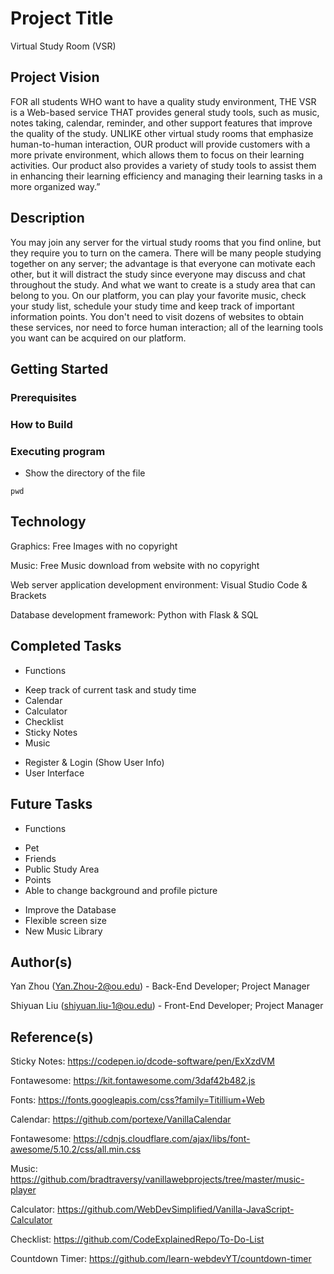 # Project Title

Virtual Study Room (VSR)

## Project Vision

FOR all students WHO want to have a quality study environment, THE VSR is a Web-based service THAT provides general study tools, such as music, notes taking, calendar, reminder, and other support features that improve the quality of the study. UNLIKE other virtual study rooms that emphasize human-to-human interaction, OUR product will provide customers with a more private environment, which allows them to focus on their learning activities. Our product also provides a variety of study tools to assist them in enhancing their learning efficiency and managing their learning tasks in a more organized way.”

## Description

You may join any server for the virtual study rooms that you find online, but they require you to turn on the camera. There will be many people studying together on any server; the advantage is that everyone can motivate each other, but it will distract the study since everyone may discuss and chat throughout the study. And what we want to create is a study area that can belong to you. On our platform, you can play your favorite music, check your study list, schedule your study time and keep track of important information points. You don't need to visit dozens of websites to obtain these services, nor need to force human interaction; all of the learning tools you want can be acquired on our platform.

## Getting Started

### Prerequisites





### How to Build





### Executing program

* Show the directory of the file
```
pwd
```

## Technology

Graphics: Free Images with no copyright 

Music: Free Music download from website with no copyright 

Web server application development environment: Visual Studio Code & Brackets 

Database development framework: Python with Flask & SQL 

## Completed Tasks 

* Functions 
- Keep track of current task and study time 
- Calendar 
- Calculator 
- Checklist 
- Sticky Notes 
- Music 
* Register & Login (Show User Info) 
* User Interface 

## Future Tasks 
* Functions 
- Pet 
- Friends 
- Public Study Area 
- Points 
- Able to change background and profile picture 
* Improve the Database 
* Flexible screen size 
* New Music Library

## Author(s)

Yan Zhou (Yan.Zhou-2@ou.edu) - Back-End Developer; Project Manager

Shiyuan Liu (shiyuan.liu-1@ou.edu) - Front-End Developer; Project Manager

## Reference(s)

Sticky Notes: https://codepen.io/dcode-software/pen/ExXzdVM

Fontawesome: https://kit.fontawesome.com/3daf42b482.js

Fonts: https://fonts.googleapis.com/css?family=Titillium+Web

Calendar: https://github.com/portexe/VanillaCalendar

Fontawesome: https://cdnjs.cloudflare.com/ajax/libs/font-awesome/5.10.2/css/all.min.css

Music: https://github.com/bradtraversy/vanillawebprojects/tree/master/music-player

Calculator: https://github.com/WebDevSimplified/Vanilla-JavaScript-Calculator

Checklist: https://github.com/CodeExplainedRepo/To-Do-List

Countdown Timer: https://github.com/learn-webdevYT/countdown-timer
